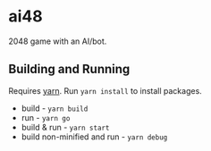 # ai48

2048 game with an AI/bot.

## Building and Running
Requires [yarn](https://yarnpkg.com). Run `yarn install` to install packages.

 - build - `yarn build`
 - run - `yarn go`
 - build & run - `yarn start`
 - build non-minified and run - `yarn debug`
